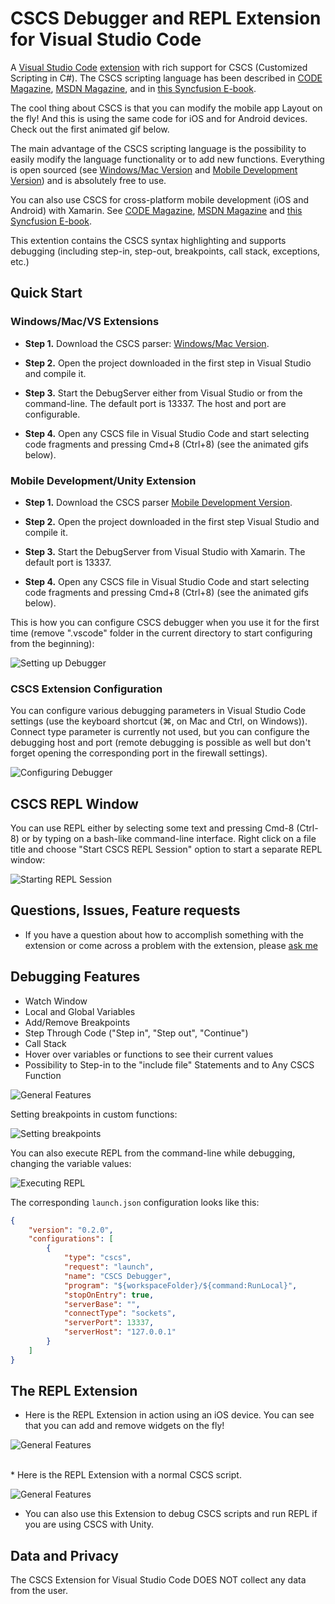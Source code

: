 # CSCS Debugger and REPL Extension for Visual Studio Code

A [Visual Studio Code](https://code.visualstudio.com/) [extension](https://marketplace.visualstudio.com/VSCode) with rich support for CSCS (Customized Scripting in C#). The CSCS scripting language has been described in [CODE Magazine](http://www.codemag.com/Article/1607081), [MSDN Magazine](https://msdn.microsoft.com/en-us/magazine/mt632273.aspx), and in [this Syncfusion E-book](https://www.syncfusion.com/resources/techportal/details/ebooks/implementing-a-custom-language).

The cool thing about CSCS is that you can modify the mobile app Layout on the fly! And this is using the same code for iOS and for Android devices. Check out the first animated gif below.

The main advantage of the CSCS scripting language is the possibility to easily modify the language functionality or to add new functions. Everything is open sourced (see [Windows/Mac Version](https://github.com/vassilych/cscs) and [Mobile Development Version](https://github.com/vassilych/mobile)) and is absolutely free to use.

You can also use CSCS for cross-platform mobile development (iOS and Android) with Xamarin. See
[CODE Magazine](http://www.codemag.com/article/1711081), [MSDN Magazine](https://msdn.microsoft.com/en-us/magazine/mt829272) and [this Syncfusion E-book](https://www.syncfusion.com/ebooks/writing_native_mobile_apps_in_a_functional_language_succinctly).

This extention contains the CSCS syntax highlighting and supports debugging (including step-in, step-out, breakpoints, call stack, exceptions, etc.)

## Quick Start

### Windows/Mac/VS Extensions

* **Step 1.** Download the CSCS parser: [Windows/Mac Version](https://github.com/vassilych/cscs).

* **Step 2.** Open the project downloaded in the first step in Visual Studio and compile it.

* **Step 3.** Start the DebugServer either from Visual Studio or from the command-line. The default port is 13337. The host and port are configurable.

* **Step 4.** Open any CSCS file in Visual Studio Code and start selecting code fragments and pressing Cmd+8 (Ctrl+8) (see the animated gifs below).

### Mobile Development/Unity Extension

* **Step 1.** Download the CSCS parser [Mobile Development Version](https://github.com/vassilych/mobile).

* **Step 2.** Open the project downloaded in the first step Visual Studio and compile it.

* **Step 3.** Start the DebugServer from Visual Studio with Xamarin. The default port is 13337.

* **Step 4.** Open any CSCS file in Visual Studio Code and start selecting code fragments and pressing Cmd+8 (Ctrl+8) (see the animated gifs below).

This is how you can configure CSCS debugger when you use it for the first time (remove ".vscode" folder in the current directory to start configuring from the beginning):

![Setting up Debugger](https://raw.githubusercontent.com/vassilych/cscs-debugger/master/images/configureDebugger.gif)

### CSCS Extension Configuration
You can configure various debugging parameters in Visual Studio Code settings (use the keyboard shortcut (⌘, on Mac and Ctrl, on Windows)). Connect type parameter is currently not used, but you can configure the debugging host and port (remote debugging is possible as well but don't forget opening the corresponding port in the firewall settings).

![Configuring Debugger](https://raw.githubusercontent.com/vassilych/cscs-debugger/master/images/DebugSettings.png)

## CSCS REPL Window
You can use REPL either by selecting some text and pressing Cmd-8 (Ctrl-8) or by typing on a bash-like command-line interface. Right click on a file title and choose "Start CSCS REPL Session" option to start a separate REPL window:

![Starting REPL Session](https://raw.githubusercontent.com/vassilych/cscs-debugger/master/images/newRepl.gif)

## Questions, Issues, Feature requests

* If you have a question about how to accomplish something with the extension or come across a problem with the extension, please [ask me](http://www.ilanguage.ch/p/contact.html)

## Debugging Features

* Watch Window
* Local and Global Variables
* Add/Remove Breakpoints
* Step Through Code ("Step in", "Step out", "Continue")
* Call Stack
* Hover over variables or functions to see their current values
* Possibility to Step-in to the "include file" Statements and to Any CSCS Function

![General Features](https://raw.githubusercontent.com/vassilych/cscs-debugger/master/images/vscode_cscs.gif)

Setting breakpoints in custom functions:

![Setting breakpoints](https://raw.githubusercontent.com/vassilych/cscs-debugger/master/images/vscode_cscs2.gif)

You can also execute REPL from the command-line while debugging, changing the variable values:

![Executing REPL](https://raw.githubusercontent.com/vassilych/cscs-debugger/master/images/vscode_repl.gif)

The corresponding `launch.json` configuration looks like this:

```json
{
    "version": "0.2.0",
    "configurations": [
        {
            "type": "cscs",
            "request": "launch",
            "name": "CSCS Debugger",
            "program": "${workspaceFolder}/${command:RunLocal}",
            "stopOnEntry": true,
            "serverBase": "",
            "connectType": "sockets",
            "serverPort": 13337,
            "serverHost": "127.0.0.1"
        }
    ]
}
```

## The REPL Extension

* Here is the REPL Extension in action using an iOS device. You can see that you can add and remove widgets on the fly!

![General Features](https://raw.githubusercontent.com/vassilych/cscs-repl/master/images/repl_ios_cscs.gif)

<br>
* Here is the REPL Extension with a normal CSCS script.

![General Features](https://raw.githubusercontent.com/vassilych/cscs-repl/master/images/repl_cscs.gif)

* You can also use this Extension to debug CSCS scripts and run REPL if you are using CSCS with Unity.

## Data and Privacy

The CSCS Extension for Visual Studio Code DOES NOT collect any data from the user.
